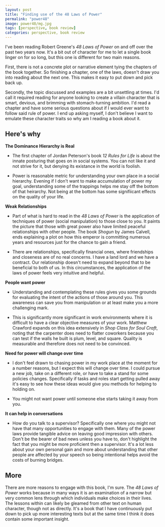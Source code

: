 ```yaml
---
layout: post
title: "Finding use of the 48 Laws of Power"
permalink: "power48"
image: power48/mg.jpg
tags: [perspective, book review]
categories: perspective, book review
---
```




I've been reading Robert Greene's *48 Laws of Power* on and off over the past two years now. It's a bit out of character for me to let a single book linger on for so long, but this one is different for two main reasons. 

First, there is not a concrete plot or narrative element tying the chapters of the book together. So finishing a chapter, one of the laws, doesn't draw you into reading about the next one. This makes it easy to put down and pick back up. 

Secondly, the topic discussed and examples are a bit unsettling at times. I'd call it required reading for anyone looking to create a villain character that is smart, devious, and brimming with stomach-turning ambition. I'd read a chapter and have some serious questions about if I would ever want to follow said rule of power. I end up asking myself, I don't believe I want to emulate these character traits so why am I reading a book about it. 

## Here's why 

**The Dominance Hierarchy is Real**

- The first chapter of Jordan Peterson's book *12 Rules for Life* is about the innate posturing that goes on in social systems. You can not like it and not strive for it, but denying its existance in the world is foolish. 

- Power is reasonable metric for understanding your own place in a social hierarchy. Evening if I don't want to make accumulation of power my goal, understanding some of the trappings helps me stay off the bottom of that heirarchy. Not being at the bottom has some signifiicant effects on the quality of your life. 

**Weak Relationships**
    
- Part of what is hard to read in the *48 Laws of Power* is the application of techniques of power (social manipulation) to those close to you. It paints the picture that those with great power also have limited peaceful relationships with other people. The book *Shogun* by James Calvell, ends explaining a plot on how this emperor is committing numerous years and resources just for the chance to gain a friend. 

- There are relationships, specifically financial ones, where friendships and closeness are of no real concerns. I have a land lord and we have a contract. Our relationship doesn't need to expand beyond that to be beneficial to both of us. In this circumstances, the application of the laws of power feels very intuitive and helpful. 

**People want power**

- Understanding and contemplating these rules gives you some grounds for evaluating the intent of the actions of those around you. This awareness can save you from manipulation or at least make you a more challenging mark. 

- This is significantly more significant in work environments where it is difficult to have a clear objective measures of your work. Matthew Crawford expands on this idea extensively in *Shop Class for Soul Craft*, noting that the carpenter does need to flatter coworkers because you can test if the walls he built is plum, level, and square. Quality is measurable and therefore does not need to be convinced. 

**Need for power will change over time**

- I don't feel drawn to chasing power in my work place at the moment for a number reasons, but I expect this will change over time. I could pursue a new job, take on a different role, or have to take a stand for some policies changes. Specifically if tasks and roles start getting pulled away it's easy to see how these ideas would give you methods for helping to holding on.

- You might not want power until someone else starts taking it away from you. 

**It can help in conversations**

- How do you talk to a supervisor? Specifically one where you might not have that many opportunities to engage with them. Many of the power laws provide tangible advice on leaving good impression with others. Don't be the bearer of bad news unless you have to, don't highlight the fact that you might be more proficient then a supervisor. It's a lot less about your own personal gain and more about understanding that other people are affected by your speech so being intentional helps avoid the costs of burning bridges. 


## More 
There are more reasons to engage with this book, I'm sure. The *48 Laws of Power* works because in many ways it is an examination of a narrow but very common lens through which individuals make choices in their lives. The lessons within can likely be gleamed from other text on human character, though not as directly. It's a book that I have continuously put down to pick up more interesting texts but at the same time I think it does contain some important insight. 
